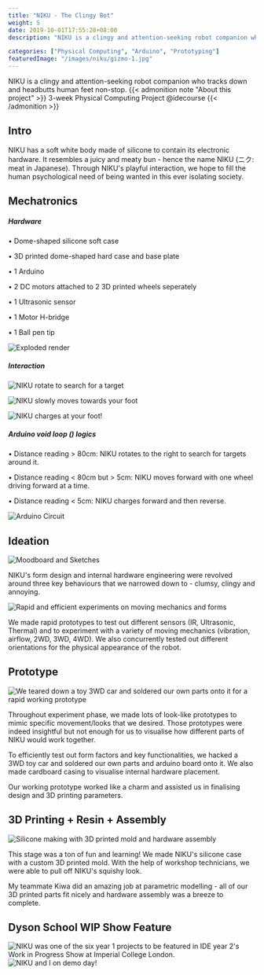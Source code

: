 ```yaml
---
title: "NIKU - The Clingy Bot"
weight: 5
date: 2019-10-01T17:55:28+08:00
description: "NIKU is a clingy and attention-seeking robot companion who tracks down and headbutts human feet non-stop."

categories: ["Physical Computing", "Arduino", "Prototyping"]
featuredImage: "/images/niku/gizmo-1.jpg"
---
```

NIKU is a clingy and attention-seeking robot companion who tracks down and headbutts human feet non-stop.
{{< admonition note "About this project" >}}
3-week Physical Computing Project @idecourse
{{< /admonition >}}


## Intro



NIKU has a soft white body made of silicone to contain its electronic hardware. It resembles a juicy and meaty bun - hence the name NIKU (ニク: meat in Japanese). Through NIKU's playful interaction, we hope to fill the human psychological need of being wanted in this ever isolating society.

## Mechatronics

##### Hardware
• Dome-shaped silicone soft case

• 3D printed dome-shaped hard case and base plate

• 1 Arduino

• 2 DC motors attached to 2 3D printed wheels seperately

• 1 Ultrasonic sensor

• 1 Motor H-bridge

• 1 Ball pen tip

![](/images/niku/gizmo-2.jpg "Exploded render")

##### Interaction

![](/images/niku/gizmo-gif.gif "NIKU rotate to search for a target")

![](/images/niku/gizmo-gif-1.gif "NIKU slowly moves towards your foot")

![](/images/niku/gizmo-gif-2.gif "NIKU charges at your foot!")


##### Arduino void loop () logics

• Distance reading > 80cm: NIKU rotates to the right to search for targets around it.

• Distance reading < 80cm but > 5cm: NIKU moves forward with one wheel driving forward at a time.

• Distance reading < 5cm: NIKU charges forward and then reverse.

![](/images/niku/niku-hardware-info.jpg "Arduino Circuit")

## Ideation
![](/images/niku/gizmo-moodboard.jpg "Moodboard and Sketches")

NIKU's form design and internal hardware engineering were revolved around three key behaviours that we narrowed down to - clumsy, clingy and annoying.

![](/images/niku/gizmo-exp.jpg "Rapid and efficient experiments on moving mechanics and forms")

We made rapid prototypes to test out different sensors (IR, Ultrasonic, Thermal) and to experiment with a variety of moving mechanics (vibration, airflow, 2WD, 3WD, 4WD). We also concurrently tested out different orientations for the physical appearance of the robot.

## Prototype

![](/images/niku/gizmo-hardware-iteration.jpg "We teared down a toy 3WD car and soldered our own parts onto it for a rapid working prototype")

Throughout experiment phase, we made lots of look-like prototypes to mimic specific movement/looks that we desired. Those prototypes were indeed insightful but not enough for us to visualise how different parts of NIKU would work together.

To efficiently test out form factors and key functionalities, we hacked a 3WD toy car and soldered our own parts and arduino board onto it. We also made cardboard casing to visualise internal hardware placement.

Our working prototype worked like a charm and assisted us in finalising design and 3D printing parameters.

## 3D Printing + Resin + Assembly

![](/images/niku/gizmo-making.jpg "Silicone making with 3D printed mold and hardware assembly")

This stage was a ton of fun and learning! We made NIKU's silicone case with a custom 3D printed mold. With the help of workshop technicians, we were able to pull off NIKU's squishy look.

My teammate Kiwa did an amazing job at parametric modelling - all of our 3D printed parts fit nicely and hardware assembly was a breeze to complete.


## Dyson School WIP Show Feature

![](/images/niku/gizmo-show.jpg "NIKU was one of the six year 1 projects to be featured in IDE year 2's Work in Progress Show at Imperial College London.")
![](/images/niku/gizmo-gif-3.gif "NIKU and I on demo day!")

